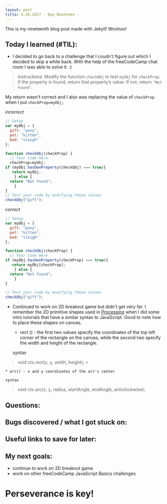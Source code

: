 ```yaml
---
layout: post
title: 4.26.2017 - Day Nineteen - 
---
```


This is my nineteenth blog post made with Jekyll! Woohoo! 

## Today I learned (#TIL):   


- I decided to go back to a challenge that I coudn't figure out which I decided to skip a while back.  With the help of the freeCodeCamp chat room I was able to solve it.  :)  

>Instructions:
>Modify the function `checkObj` to test `myObj` for `checkProp`. If the property is found, return that property’s value. If not, return `"Not Found"`.

My return wasn't correct and I also was replacing the value of `checkProp` when I put `checkProp=myObj;`

_incorrect_
```javascript
// Setup
var myObj = {
  gift: "pony",
  pet: "kitten",
  bed: "sleigh"
};

function checkObj(checkProp) {
  // Your Code Here
  checkProp=myObj;
if (myObj.hasOwnProperty(checkObj) === true){
   return myObj;
    } else { 
  return "Not Found";
    }
}
// Test your code by modifying these values
checkObj("gift");
```

_correct_

```javascript
// Setup
var myObj = {
  gift: "pony",
  pet: "kitten",
  bed: "sleigh"
};

function checkObj(checkProp) {
  // Your Code Here
if (myObj.hasOwnProperty(checkProp) === true){
   return myObj[checkProp];
    } else { 
  return "Not Found";
    }
}

// Test your code by modifying these values
checkObj("gift");
```


- Continued to work on 2D breakout game but didn't get very far.  I remember the 2D primitive shapes used in [Processing](https://processing.org/) when I did some intro tutorials that have a similar syntax to JavaScript.  Good to note how to place these shapes on canvas.

	* rect () - the first two values specify the coordinates of the top left corner of the rectangle on the canvas, while the second two specify the width and height of the rectangle.
	
	syntax
> void ctx.rect(x, y, width, height);
	> 
	
	* arc() - x and y coordinates of the arc's center
	
	syntax
> void ctx.arc(x, y, radius, startAngle, endAngle, anticlockwise);



## Questions:



## Bugs discovered / what I got stuck on:



## Useful links to save for later:



## My next goals:

- continue to work on 2D breakout game
- work on other freeCodeCamp JavaScript Basics challenges



# Perseverance is key!







